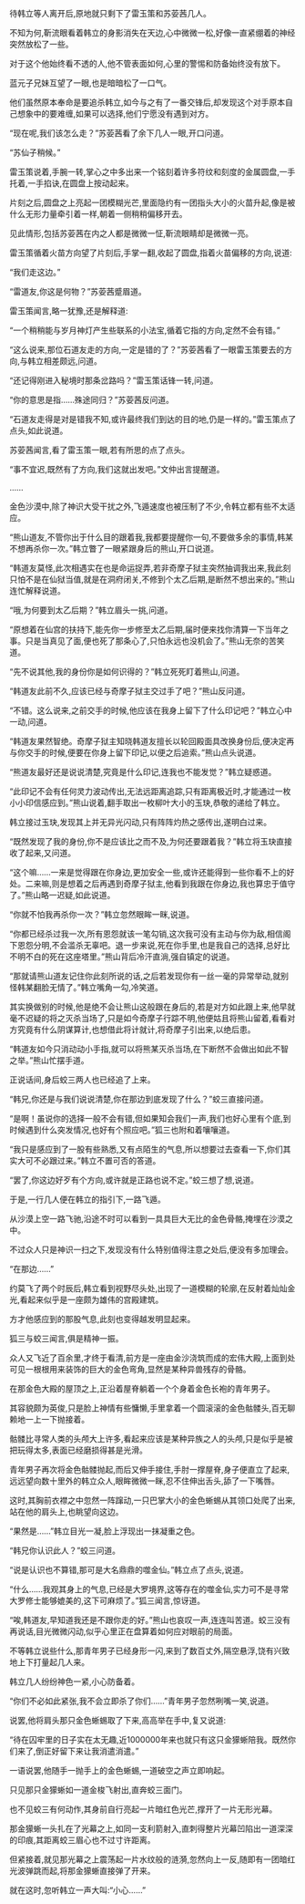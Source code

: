 
待韩立等人离开后,原地就只剩下了雷玉策和苏荌茜几人。

不知为何,靳流眼看着韩立的身影消失在天边,心中微微一松,好像一直紧绷着的神经突然放松了一些。

对于这个他始终看不透的人,他不管表面如何,心里的警惕和防备始终没有放下。

蓝元子兄妹互望了一眼,也是暗暗松了一口气。

他们虽然原本奉命是要追杀韩立,如今与之有了一番交锋后,却发现这个对手原本自己想象中的要难缠,如果可以选择,他们宁愿没有遇到对方。

“现在呢,我们该怎么走？”苏荌茜看了余下几人一眼,开口问道。

“苏仙子稍候。”

雷玉策说着,手腕一转,掌心之中多出来一个铭刻着许多符纹和刻度的金属圆盘,一手托着,一手掐诀,在圆盘上按动起来。

片刻之后,圆盘之上亮起一团模糊光芒,里面隐约有一团指头大小的火苗升起,像是被什么无形力量牵引着一样,朝着一侧稍稍偏移开去。

见此情形,包括苏荌茜在内之人都是微微一怔,靳流眼睛却是微微一亮。

雷玉策循着火苗方向望了片刻后,手掌一翻,收起了圆盘,指着火苗偏移的方向,说道:

“我们走这边。”

“雷道友,你这是何物？”苏荌茜蹙眉道。

雷玉策闻言,略一犹豫,还是解释道:

“一个稍稍能与岁月神灯产生些联系的小法宝,循着它指的方向,定然不会有错。”

“这么说来,那位石道友走的方向,一定是错的了？”苏荌茜看了一眼雷玉策要去的方向,与韩立相差颇远,问道。

“还记得刚进入秘境时那条岔路吗？”雷玉策话锋一转,问道。

“你的意思是指……殊途同归？”苏荌茜反问道。

“石道友走得是对是错我不知,或许最终我们到达的目的地,仍是一样的。”雷玉策点了点头,如此说道。

苏荌茜闻言,看了雷玉策一眼,若有所思的点了点头。

“事不宜迟,既然有了方向,我们这就出发吧。”文仲出言提醒道。

……

金色沙漠中,除了神识大受干扰之外,飞遁速度也被压制了不少,令韩立都有些不太适应。

“熊山道友,不管你出于什么目的跟着我,我都要提醒你一句,不要做多余的事情,韩某不想再杀你一次。”韩立瞥了一眼紧跟身后的熊山,开口说道。

“韩道友莫怪,此次相遇实在也是命运捉弄,若非奇摩子狱主突然抽调我出来,我此刻只怕不是在仙狱当值,就是在洞府闭关,不修到个太乙后期,是断然不想出来的。”熊山连忙解释说道。

“哦,为何要到太乙后期？”韩立眉头一挑,问道。

“原想着在仙宫的扶持下,能先你一步修至太乙后期,届时便来找你清算一下当年之事。只是当真见了面,便也死了那条心了,只怕永远也没机会了。”熊山无奈的苦笑道。

“先不说其他,我的身份你是如何识得的？”韩立死死盯着熊山,问道。

“韩道友此前不久,应该已经与奇摩子狱主交过手了吧？”熊山反问道。

“不错。这么说来,之前交手的时候,他应该在我身上留下了什么印记吧？”韩立心中一动,问道。

“韩道友果然智绝。奇摩子狱主知晓韩道友擅长以轮回殿面具改换身份后,便决定再与你交手的时候,便要在你身上留下印记,以便之后追索。”熊山点头说道。

“熊道友最好还是说说清楚,究竟是什么印记,连我也不能发觉？”韩立疑惑道。

“此印记不会有任何灵力波动传出,无法远距离追踪,只有距离极近时,才能通过一枚小小印信感应到。”熊山说着,翻手取出一枚柳叶大小的玉玦,恭敬的递给了韩立。

韩立接过玉玦,发现其上并无异光闪动,只有阵阵灼热之感传出,遂明白过来。

“既然发现了我的身份,你不是应该比之而不及,为何还要跟着我？”韩立将玉玦直接收了起来,又问道。

“这个嘛……一来是觉得跟在你身边,更加安全一些,或许还能得到一些你看不上的好处。二来嘛,则是想着之后再遇到奇摩子狱主,他看到我跟在你身边,我也算忠于值守了。”熊山略一迟疑,如此说道。

“你就不怕我再杀你一次？”韩立忽然眼眸一眯,说道。

“你都已经杀过我一次,所有恩怨就该一笔勾销,这次我可没有主动与你为敌,相信阁下恩怨分明,不会滥杀无辜吧。退一步来说,死在你手里,也是我自己的选择,总好比不明不白的死在这座塔里。”熊山背后冷汗直淌,强自镇定的说道。

“那就请熊山道友记住你此刻所说的话,之后若发现你有一丝一毫的异常举动,就别怪韩某翻脸无情了。”韩立嘴角一勾,冷笑道。

其实换做别的时候,他是绝不会让熊山这般跟在身后的,若是对方如此跟上来,他早就毫不迟疑的将之灭杀当场了,只是如今奇摩子行踪不明,他便姑且将熊山留着,看看对方究竟有什么阴谋算计,也想借此将计就计,将奇摩子引出来,以绝后患。

“韩道友如今只消动动小手指,就可以将熊某灭杀当场,在下断然不会做出如此不智之举。”熊山忙摆手道。

正说话间,身后蛟三两人也已经追了上来。

“韩兄,你还是与我们说说清楚,你在那边到底发现了什么？”蛟三直接问道。

“是啊！虽说你的选择一般不会有错,但如果知会我们一声,我们也好心里有个底,到时候遇到什么突发情况,也好有个照应吧。”狐三也附和着嚷嚷道。

“我只是感应到了一股有些熟悉,又有点陌生的气息,所以想要过去查看一下,你们其实大可不必跟过来。”韩立不置可否的答道。

“罢了,你这边好歹有个方向,或许就是正路也说不定。”蛟三想了想,说道。

于是,一行几人便在韩立的指引下,一路飞遁。

从沙漠上空一路飞驰,沿途不时可以看到一具具巨大无比的金色骨骼,掩埋在沙漠之中。

不过众人只是神识一扫之下,发现没有什么特别值得注意之处后,便没有多加理会。

“在那边……”

约莫飞了两个时辰后,韩立看到视野尽头处,出现了一道模糊的轮廓,在反射着灿灿金光,看起来似乎是一座颇为雄伟的宫殿建筑。

方才他感应到的那股气息,此刻也变得越发明显起来。

狐三与蛟三闻言,俱是精神一振。

众人又飞近了百余里,才终于看清,前方是一座由金沙浇筑而成的宏伟大殿,上面到处可见一根根用来装饰的巨大的金色弯角,显然是某种异兽残存的骨骼。

在那金色大殿的屋顶之上,正沿着屋脊躺着一个个身着金色长袍的青年男子。

其容貌颇为英俊,只是脸上神情有些慵懒,手里拿着一个圆滚滚的金色骷髅头,百无聊赖地一上一下抛接着。

骷髅比寻常人类的头颅大上许多,看起来应该是某种异族之人的头颅,只是似乎是被把玩得太多,表面已经磨损得甚是光滑。

青年男子再次将金色骷髅抛起,而后又伸手接住,手肘一撑屋脊,身子便直立了起来,远远望向数十里外的韩立众人,眼眸微微一眯,忍不住伸出舌头,舔了一下嘴唇。

这时,其胸前衣襟之中忽然一阵蹿动,一只巴掌大小的金色蜥蜴从其领口处爬了出来,站在他的肩头上,也眺望向这边。

“果然是……”韩立目光一凝,脸上浮现出一抹凝重之色。

“韩兄你认识此人？”蛟三问道。

“说是认识也不算错,那可是大名鼎鼎的噬金仙。”韩立点了点头,说道。

“什么……我观其身上的气息,已经是大罗境界,这等存在的噬金仙,实力可不是寻常大罗修士能够媲美的,这下可麻烦了。”狐三闻言,惊讶道。

“唉,韩道友,早知道我还是不跟你走的好。”熊山也哀叹一声,连连叫苦道。蛟三没有再说话,目光微微闪动,似乎心里正在盘算着如何应对眼前的局面。

不等韩立说些什么,那青年男子已经身形一闪,来到了数百丈外,隔空悬浮,饶有兴致地上下打量起几人来。

韩立几人纷纷神色一紧,小心防备着。

“你们不必如此紧张,我不会立即杀了你们……”青年男子忽然咧嘴一笑,说道。

说罢,他将肩头那只金色蜥蜴取了下来,高高举在手中,复又说道:

“待在囚牢里的日子实在太无趣,近1000000年来也就只有这只金獴蜥陪我。既然你们来了,倒正好留下来让我消遣消遣。”

一语说罢,他随手一抛手上的金色蜥蜴,一道破空之声立即响起。

只见那只金獴蜥如一道金梭飞射出,直奔蛟三面门。

也不见蛟三有何动作,其身前自行亮起一片暗红色光芒,撑开了一片无形光幕。

那金獴蜥一头扎在了光幕之上,如同一支利箭射入,直刺得整片光幕凹陷出一道深深的印痕,其距离蛟三眉心也不过寸许距离。

但紧接着,就见那光幕之上震荡起一片水纹般的涟漪,忽然向上一反,随即有一团暗红光波弹跳而起,将那金獴蜥直接弹了开来。

就在这时,忽听韩立一声大叫:“小心……”